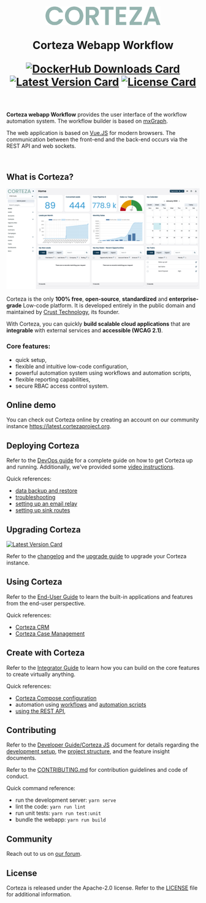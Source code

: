 <h1 align="center">
  <img width="300px" src=".github/assets/corteza_logo.svg" />
  <br />
  <p>Corteza Webapp Workflow</p>

  <div align="center">

  [![DockerHub Downloads Card](https://img.shields.io/docker/pulls/cortezaproject/corteza-webapp)](https://img.shields.io/docker/pulls/cortezaproject/corteza-webapp)
  [![Latest Version Card](https://img.shields.io/github/v/tag/cortezaproject/corteza-webapp-workflow?label=stable%20version)](https://img.shields.io/github/v/tag/cortezaproject/corteza-webapp-workflow?label=stable%20version)
  [![License Card](https://img.shields.io/github/license/cortezaproject/corteza-webapp-workflow)](https://img.shields.io/github/license/cortezaproject/corteza-webapp-workflow)

  </div>
</h1>

<br />

**Corteza webapp Workflow** provides the user interface of the workflow automation system.
The workflow builder is based on [mxGraph](https://jgraph.github.io/mxgraph/).

The web application is based on [Vue.JS](https://vuejs.org/) for modern browsers.
The communication between the front-end and the back-end occurs via the REST API and web sockets.

<br />

## What is Corteza?

<div align="center">
  <img style="max-height: 350px;" src=".github/assets/corteza_dashboard.png" />
</div>

Corteza is the only **100% free**, **open-source**, **standardized** and **enterprise-grade** Low-code platform.
It is developed entirely in the public domain and maintained by [Crust Technology](https://www.crust.tech/), its founder.

With Corteza, you can quickly **build scalable cloud applications** that are **integrable** with external services and **accessible (WCAG 2.1)**.

### Core features:

* quick setup,
* flexible and intuitive low-code configuration,
* powerful automation system using workflows and automation scripts,
* flexible reporting capabilities,
* secure RBAC access control system.

## Online demo

You can check out Corteza online by creating an account on our community instance https://latest.cortezaproject.org.

## Deploying Corteza

Refer to the [DevOps guide](https://docs.cortezaproject.org/corteza-docs/2021.9/devops-guide/index.html) for a complete guide on how to get Corteza up and running.
Additionally, we've provided some [video instructions](https://forum.cortezaproject.org/t/videos-on-how-to-set-up-corteza/91).

Quick references:

* [data backup and restore](https://docs.cortezaproject.org/corteza-docs/2021.9/devops-guide/maintenance/backups.html)
* [troubleshooting](https://docs.cortezaproject.org/corteza-docs/2021.9/devops-guide/maintenance/troubleshooting.html)
* [setting up an email relay](https://docs.cortezaproject.org/corteza-docs/2021.9/devops-guide/extension-requirements/email-relay.html)
* [setting up sink routes](https://docs.cortezaproject.org/corteza-docs/2021.9/devops-guide/extension-requirements/sink-route.html)

## Upgrading Corteza

[![Latest Version Card](https://img.shields.io/github/v/tag/cortezaproject/corteza-js?label=latest%20stable%20version)](https://img.shields.io/github/v/tag/cortezaproject/corteza-js?label=latest%20stable%20version)

Refer to the [changelog](https://docs.cortezaproject.org/corteza-docs/2021.9/changelog/index.html) and the [upgrade guide](https://docs.cortezaproject.org/corteza-docs/2021.9/upgrade-guide/index.html) to upgrade your Corteza instance.

## Using Corteza

Refer to the [End-User Guide](https://docs.cortezaproject.org/corteza-docs/2021.9/end-user-guide/index.html) to learn the built-in applications and features from the end-user perspective.

Quick references:

* [Corteza CRM](https://docs.cortezaproject.org/corteza-docs/2021.9/end-user-guide/crm/index.html)
* [Corteza Case Management](https://docs.cortezaproject.org/corteza-docs/2021.9/end-user-guide/case-management/index.html)

## Create with Corteza

Refer to the [Integrator Guide](https://docs.cortezaproject.org/corteza-docs/2021.9/integrator-guide/index.html) to learn how you can build on the core features to create virtually anything.

Quick references:

* [Corteza Compose configuration](https://docs.cortezaproject.org/corteza-docs/2021.9/integrator-guide/compose-configuration/index.html)
* automation using [workflows](https://docs.cortezaproject.org/corteza-docs/2021.9/integrator-guide/automation/workflows/index.html) and [automation scripts](https://docs.cortezaproject.org/corteza-docs/2021.9/integrator-guide/automation/automation-scripts/index.html)
* [using the REST API](https://docs.cortezaproject.org/corteza-docs/2021.9/integrator-guide/accessing-corteza/index.html),

## Contributing

Refer to the [Developer Guide/Corteza JS](https://docs.cortezaproject.org/corteza-docs/2021.9/developer-guide/corteza-js/index.html) document for details regarding the [development setup](https://docs.cortezaproject.org/corteza-docs/2021.9/developer-guide/corteza-js/index.html#_development_setup), the [project structure](https://docs.cortezaproject.org/corteza-docs/2021.9/developer-guide/corteza-js/structure.html), and the feature insight documents.

Refer to the [CONTRIBUTING.md](CONTRIBUTING.md) for contribution guidelines and code of conduct.

Quick command reference:

* run the development server: `yarn serve`
* lint the code: `yarn run lint`
* run unit tests: `yarn run test:unit`
* bundle the webapp: `yarn run build`

## Community

Reach out to us on [our forum](https://forum.cortezaproject.org/).

## License

Corteza is released under the Apache-2.0 license.
Refer to the [LICENSE](LICENSE) file for additional information.
